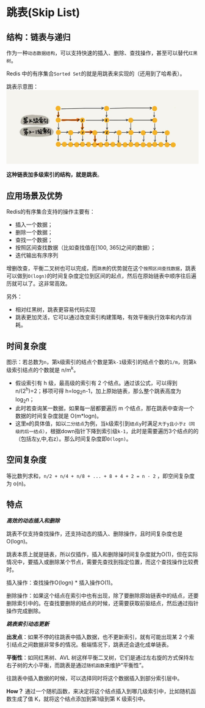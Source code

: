 # 跳表(Skip List)

## 结构：链表与递归

作为一种`动态数据结构`，可以支持快速的插入、删除、查找操作，甚至可以替代`红黑树`。

Redis 中的有序集合`Sorted Set`的就是用跳表来实现的（还用到了哈希表）。

跳表示意图：
![跳表示意图](../../.imgs/skip_list.jpg)

**这种链表加多级索引的结构，就是跳表**。

## 应用场景及优势

Redis的有序集合支持的操作主要有：

- 插入一个数据；
- 删除一个数据；
- 查找一个数据；
- 按照区间查找数据（比如查找值在[100, 365]之间的数据）；
- 迭代输出有序序列

增删改查，平衡二叉树也可以完成，而`跳表`的优势就在这个`按照区间查找数据`，跳表可以做到`O(logn)`的时间复杂度定位到区间的起点，然后在原始链表中顺序往后遍历就可以了。这非常高效。

另外：

- 相对红黑树，跳表更容易代码实现
- 跳表更加灵活，它可以通过改变索引构建策略，有效平衡执行效率和内存消耗。

## 时间复杂度

图示：若总数为`n`，第`k`级索引的结点个数是第`k-1`级索引的结点个数的`1/m`，则第`k`级索引结点的个数就是 n/m<sup>k</sup>。

- 假设索引有 h 级，最高级的索引有 2 个结点。通过该公式，可以得到 n/(2<sup>h</sup>)=2；移项可得 h=log<sub>2</sub>n-1，加上原始链表，那么整个跳表高度为log<sub>2</sub>n；
- 此时若查询某一数据，如果每一层都要遍历 m 个结点，那在跳表中查询一个数据的时间复杂度就是 O(m*logn)。
- 这里`m`的具体值，如以`二分结点`为例，当`k`级索引到`结点y`时满足`大于y且小于z（同级的后一结点）`，根据down指针下降到索引级`k-1`，此时是需要遍历3个结点的的（包括左y,中,右z）。那么时间复杂度即`O(logn)`。

## 空间复杂度

等比数列求和，`n/2 + n/4 + n/8 + ... + 8 + 4 + 2 = n - 2` ，即空间复杂度为 o(n)。

## 特点

***高效的动态插入和删除***

跳表不仅支持查找操作，还支持动态的插入、删除操作，且时间复杂度也是 O(logn)。

跳表本质上就是链表，所以仅插作，插入和删除操时间复杂度就为O(1)，但在实际情况中，要插入或删除某个节点，需要先查找到指定位置，而这个查找操作比较费时。

插入操作：查找操作O(logn) * 插入操作O(1)。

删除操作：如果这个结点在索引中也有出现，除了要删除原始链表中的结点，还要删除索引中的。在查找要删除的结点的时候，还需要获取前驱结点，然后通过指针操作完成删除。

***跳表索引动态更新***

**出发点**：如果不停的往跳表中插入数据，也不更新索引，就有可能出现某 2 个索引结点之间数据非常多的情况。极端情况下，跳表还会退化成单链表。

**平衡性**：如同红黑树、AVL 树这样平衡二叉树，它们是通过左右旋的方式保持左右子树的大小平衡，而跳表是通过`随机函数`来维护“平衡性”。

往跳表中插入数据的时候，可以选择同时将这个数据插入到部分索引层中。

**How？** 通过一个随机函数，来决定将这个结点插入到哪几级索引中，比如随机函数生成了值 K，就将这个结点添加到第1级到第 K 级索引中。
